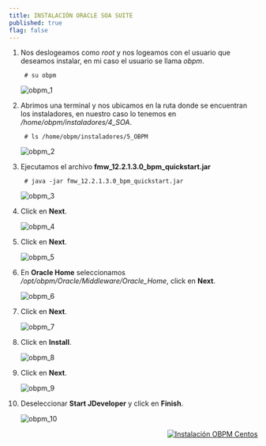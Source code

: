 ```yaml
---
title: INSTALACIÓN ORACLE SOA SUITE
published: true
flag: false 
---
```


1. Nos deslogeamos como *root* y nos logeamos con el usuario que deseamos instalar, en mi caso el usuario se llama *obpm*.

        # su obpm

    ![obpm_1](../assets/obpm/centos/obpm/obpm_1.png)

2. Abrimos una terminal y nos ubicamos en la ruta donde se encuentran los instaladores, en nuestro caso lo tenemos en */home/obpm/instaladores/4_SOA*.

        # ls /home/obpm/instaladores/5_OBPM

    ![obpm_2](../assets/obpm/centos/obpm/obpm_2.png)

3. Ejecutamos el archivo **fmw_12.2.1.3.0_bpm_quickstart.jar**

        # java -jar fmw_12.2.1.3.0_bpm_quickstart.jar

    ![obpm_3](../assets/obpm/centos/obpm/obpm_3.png)

4. Click en **Next**.

    ![obpm_4](../assets/obpm/centos/obpm/obpm_4.png)

5. Click en **Next**.

    ![obpm_5](../assets/obpm/centos/obpm/obpm_5.png)

6. En **Oracle Home** seleccionamos */opt/obpm/Oracle/Middleware/Oracle_Home*, click en **Next**.

    ![obpm_6](../assets/obpm/centos/obpm/obpm_6.png)

7. Click en **Next**.

    ![obpm_7](../assets/obpm/centos/obpm/obpm_7.png)

8. Click en **Install**.

    ![obpm_8](../assets/obpm/centos/obpm/obpm_8.png)

9. Click en **Next**.

    ![obpm_9](../assets/obpm/centos/obpm/obpm_9.png)

10. Deseleccionar **Start JDeveloper** y click en **Finish**.

    ![obpm_10](../assets/obpm/centos/obpm/obpm_10.png)

<div align="right">
    <a href="obpm-centos-install">
        <img src="../assets/icons/boton-back.png" title="Instalación OBPM Centos"  />
    </a>
</div>